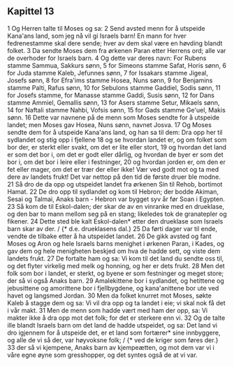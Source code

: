 ## Kapittel 13

1 Og Herren talte til Moses og sa:
2 Send avsted menn for å utspeide Kana'ans land, som jeg nå vil gi Israels barn! En mann for hver fedrenestamme skal dere sende; hver av dem skal være en høvding blandt folket.
3 Da sendte Moses dem fra ørkenen Paran etter Herrens ord; alle var de overhoder for Israels barn.
4 Og dette var deres navn: For Rubens stamme Sammua, Sakkurs sønn,
5 for Simeons stamme Safat, Horis sønn,
6 for Juda stamme Kaleb, Jefunnes sønn,
7 for Issakars stamme Jigeal, Josefs sønn,
8 for Efra'ims stamme Hosea, Nuns sønn,
9 for Benjamins stamme Palti, Rafus sønn,
10 for Sebulons stamme Gaddiel, Sodis sønn,
11 for Josefs stamme, for Manasse stamme Gaddi, Susis sønn,
12 for Dans stamme Ammiel, Gemallis sønn,
13 for Asers stamme Setur, Mikaels sønn,
14 for Naftali stamme Nahbi, Vofsis sønn,
15 for Gads stamme Ge'uel, Makis sønn.
16 Dette var navnene på de menn som Moses sendte for å utspeide landet; men Moses gav Hosea, Nuns sønn, navnet Josva.
17 Og Moses sendte dem for å utspeide Kana'ans land, og han sa til dem: Dra opp her til sydlandet og stig opp i fjellene
18 og se hvordan landet er, og om folket som bor der, er sterkt eller svakt, om det er lite eller stort,
19 og hvordan det land er som det bor i, om det er godt eller dårlig, og hvordan de byer er som det bor i, om det bor i leire eller i festninger,
20 og hvordan jorden er, om den er fet eller mager, om det er trær der eller ikke! Vær ved godt mot og ta med dere av landets frukt! Det var nettop på den tid de første druer ble modne.
21 Så dro de da opp og utspeidet landet fra ørkenen Sin til Rehob, bortimot Hamat.
22 De dro opp til sydlandet og kom til Hebron; der bodde Akiman, Sesai og Talmai, Anaks barn - Hebron var bygget syv år før Soan i Egypten.
23 Så kom de til Eskol-dalen; der skar de av en vinranke med en drueklase, og den bar to mann mellom seg på en stang; likeledes tok de granatepler og fikener.
24 Dette sted ble kalt Eskol-dalen* etter den drueklase som Israels barn skar av der. / {* d.e. drueklasens dal.}
25 Da førti dager var til ende, vendte de tilbake etter å ha utspeidet landet.
26 De gikk avsted og fant Moses og Aron og hele Israels barns menighet i ørkenen Paran, i Kades, og gav dem og hele menigheten beskjed om hva de hadde sett, og viste dem landets frukt.
27 De fortalte ham og sa: Vi kom til det land du sendte oss til, og det flyter virkelig med melk og honning, og her er dets frukt.
28 Men det folk som bor i landet, er sterkt, og byene er som festninger og meget store; der så vi også Anaks barn.
29 Amalekittene bor i sydlandet, og hetittene og jebusittene og amorittene bor i fjellbygdene, og kana'anittene bor ute ved havet og langsmed Jordan.
30 Men da folket knurret mot Moses, søkte Kaleb å stagge dem og sa: Vi vil dra opp og ta landet i eie; vi skal nok få det i vår makt.
31 Men de menn som hadde vært med ham der opp, sa: Vi makter ikke å dra opp mot det folk; for det er sterkere enn vi.
32 Og de talte ille blandt Israels barn om det land de hadde utspeidet, og sa: Det land vi dro igjennem for å utspeide det, er et land som fortærer* sine innbyggere, og alle de vi så der, var høyvoksne folk; / {* ved de kriger som føres der.}
33 der så vi kjempene, Anaks barn av kjempeætten, og mot dem var vi i våre egne øyne som gresshopper, og det syntes også de at vi var.

